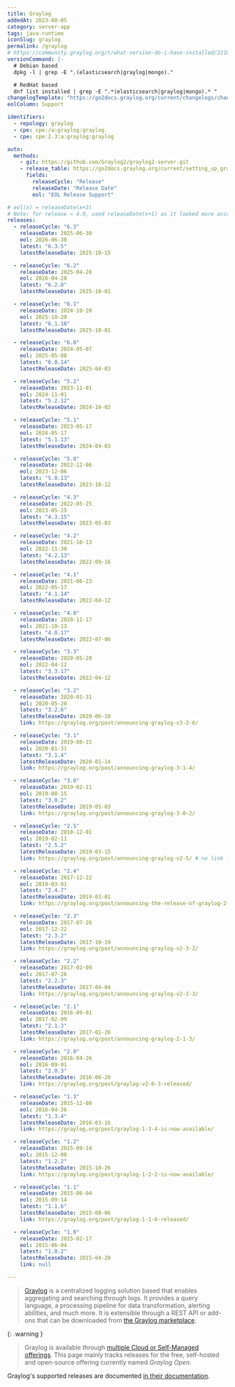 ```yaml
---
title: Graylog
addedAt: 2023-08-05
category: server-app
tags: java-runtime
iconSlug: graylog
permalink: /graylog
# https://community.graylog.org/t/what-version-do-i-have-installed/22107
versionCommand: |-
  # Debian based
  dpkg -l | grep -E ".(elasticsearch|graylog|mongo)."

  # RedHat based
  dnf list installed | grep -E ".*(elasticsearch|graylog|mongo).* "
changelogTemplate: "https://go2docs.graylog.org/current/changelogs/changelog.html#Graylog{{'__LATEST__'|replace:'.',''}}"
eolColumn: Support

identifiers:
  - repology: graylog
  - cpe: cpe:/a:graylog:graylog
  - cpe: cpe:2.3:a:graylog:graylog

auto:
  methods:
    - git: https://github.com/Graylog2/graylog2-server.git
    - release_table: https://go2docs.graylog.org/current/setting_up_graylog/supported_versions.htm
      fields:
        releaseCycle: "Release"
        releaseDate: "Release Date"
        eol: "EOL Release Support"

# eol(x) = releaseDate(x+2)
# Note: for release < 4.0, used releaseDate(x+1) as it looked more accurate
releases:
  - releaseCycle: "6.3"
    releaseDate: 2025-06-30
    eol: 2026-06-30
    latest: "6.3.5"
    latestReleaseDate: 2025-10-15

  - releaseCycle: "6.2"
    releaseDate: 2025-04-28
    eol: 2026-04-28
    latest: "6.2.8"
    latestReleaseDate: 2025-10-01

  - releaseCycle: "6.1"
    releaseDate: 2024-10-20
    eol: 2025-10-20
    latest: "6.1.16"
    latestReleaseDate: 2025-10-01

  - releaseCycle: "6.0"
    releaseDate: 2024-05-07
    eol: 2025-05-08
    latest: "6.0.14"
    latestReleaseDate: 2025-04-03

  - releaseCycle: "5.2"
    releaseDate: 2023-11-01
    eol: 2024-11-01
    latest: "5.2.12"
    latestReleaseDate: 2024-10-02

  - releaseCycle: "5.1"
    releaseDate: 2023-05-17
    eol: 2024-05-17
    latest: "5.1.13"
    latestReleaseDate: 2024-04-03

  - releaseCycle: "5.0"
    releaseDate: 2022-12-06
    eol: 2023-12-06
    latest: "5.0.13"
    latestReleaseDate: 2023-10-12

  - releaseCycle: "4.3"
    releaseDate: 2022-05-25
    eol: 2023-05-25
    latest: "4.3.15"
    latestReleaseDate: 2023-05-03

  - releaseCycle: "4.2"
    releaseDate: 2021-10-13
    eol: 2022-11-30
    latest: "4.2.13"
    latestReleaseDate: 2022-09-16

  - releaseCycle: "4.1"
    releaseDate: 2021-06-23
    eol: 2022-05-17
    latest: "4.1.14"
    latestReleaseDate: 2022-04-12

  - releaseCycle: "4.0"
    releaseDate: 2020-11-17
    eol: 2021-10-13
    latest: "4.0.17"
    latestReleaseDate: 2022-07-06

  - releaseCycle: "3.3"
    releaseDate: 2020-05-20
    eol: 2022-04-12
    latest: "3.3.17"
    latestReleaseDate: 2022-04-12

  - releaseCycle: "3.2"
    releaseDate: 2020-01-31
    eol: 2020-05-20
    latest: "3.2.6"
    latestReleaseDate: 2020-06-10
    link: https://graylog.org/post/announcing-graylog-v3-2-6/

  - releaseCycle: "3.1"
    releaseDate: 2019-08-15
    eol: 2020-01-31
    latest: "3.1.4"
    latestReleaseDate: 2020-01-14
    link: https://graylog.org/post/announcing-graylog-3-1-4/

  - releaseCycle: "3.0"
    releaseDate: 2019-02-11
    eol: 2019-08-15
    latest: "3.0.2"
    latestReleaseDate: 2019-05-03
    link: https://graylog.org/post/announcing-graylog-3-0-2/

  - releaseCycle: "2.5"
    releaseDate: 2018-12-01
    eol: 2019-02-11
    latest: "2.5.2"
    latestReleaseDate: 2019-03-15
    link: https://graylog.org/post/announcing-graylog-v2-5/ # no link found for 2.5.1/2.5.2

  - releaseCycle: "2.4"
    releaseDate: 2017-12-22
    eol: 2019-03-01
    latest: "2.4.7"
    latestReleaseDate: 2019-03-01
    link: https://graylog.org/post/announcing-the-release-of-graylog-2-4-6/ # no link found for 2.4.7

  - releaseCycle: "2.3"
    releaseDate: 2017-07-26
    eol: 2017-12-22
    latest: "2.3.2"
    latestReleaseDate: 2017-10-19
    link: https://graylog.org/post/announcing-graylog-v2-3-2/

  - releaseCycle: "2.2"
    releaseDate: 2017-02-09
    eol: 2017-07-26
    latest: "2.2.3"
    latestReleaseDate: 2017-04-04
    link: https://graylog.org/post/announcing-graylog-v2-2-3/

  - releaseCycle: "2.1"
    releaseDate: 2016-09-01
    eol: 2017-02-09
    latest: "2.1.3"
    latestReleaseDate: 2017-01-26
    link: https://graylog.org/post/announcing-graylog-2-1-3/

  - releaseCycle: "2.0"
    releaseDate: 2016-04-26
    eol: 2016-09-01
    latest: "2.0.3"
    latestReleaseDate: 2016-06-20
    link: https://graylog.org/post/graylog-v2-0-3-released/

  - releaseCycle: "1.3"
    releaseDate: 2015-12-08
    eol: 2016-04-26
    latest: "1.3.4"
    latestReleaseDate: 2016-03-16
    link: https://graylog.org/post/graylog-1-3-4-is-now-available/

  - releaseCycle: "1.2"
    releaseDate: 2015-09-14
    eol: 2015-12-08
    latest: "1.2.2"
    latestReleaseDate: 2015-10-26
    link: https://graylog.org/post/graylog-1-2-2-is-now-available/

  - releaseCycle: "1.1"
    releaseDate: 2015-06-04
    eol: 2015-09-14
    latest: "1.1.6"
    latestReleaseDate: 2015-08-06
    link: https://graylog.org/post/graylog-1-1-6-released/

  - releaseCycle: "1.0"
    releaseDate: 2015-02-17
    eol: 2015-06-04
    latest: "1.0.2"
    latestReleaseDate: 2015-04-28
    link: null

---
```


> [Graylog](https://graylog.org/) is a centralized logging solution based that enables aggregating and searching through
> logs. It provides a query language, a processing pipeline for data transformation, alerting
> abilities, and much more. It is extensible through a REST API or add-ons that can be downloaded
> from [the Graylog marketplace](https://marketplace.graylog.org/).

{: .warning }

> Graylog is available through [multiple Cloud or Self-Managed offerings](https://graylog.org/pricing/).
> This page mainly tracks releases for the free, self-hosted and open-source offering currently named
> _Graylog Open_.

Graylog's supported releases are documented [in their documentation](https://go2docs.graylog.org/current/setting_up_graylog/supported_versions.htm).
